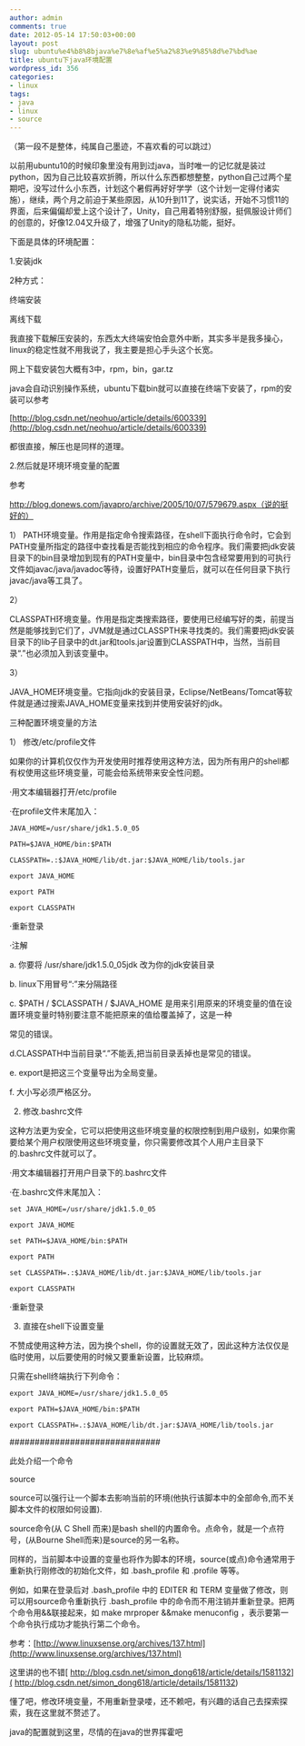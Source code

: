 ```yaml
---
author: admin
comments: true
date: 2012-05-14 17:50:03+00:00
layout: post
slug: ubuntu%e4%b8%8bjava%e7%8e%af%e5%a2%83%e9%85%8d%e7%bd%ae
title: ubuntu下java环境配置
wordpress_id: 356
categories:
- linux
tags:
- java
- linux
- source
---
```


（第一段不是整体，纯属自己墨迹，不喜欢看的可以跳过）

以前用ubuntu10的时候印象里没有用到过java，当时唯一的记忆就是装过python，因为自己比较喜欢折腾，所以什么东西都想整整，python自己过两个星期吧，没写过什么小东西，计划这个暑假再好好学学（这个计划一定得付诸实施），继续，两个月之前迫于某些原因，从10升到11了，说实话，开始不习惯11的界面，后来偏偏却爱上这个设计了，Unity，自己用着特别舒服，挺佩服设计师们的创意的，好像12.04又升级了，增强了Unity的隐私功能，挺好。

下面是具体的环境配置：

1.安装jdk

2种方式：

终端安装

离线下载

我直接下载解压安装的，东西太大终端安怕会意外中断，其实多半是我多操心，linux的稳定性就不用我说了，我主要是担心手头这个长宽。

网上下载安装包大概有3中，rpm，bin，gar.tz

java会自动识别操作系统，ubuntu下载bin就可以直接在终端下安装了，rpm的安装可以参考

[http://blog.csdn.net/neohuo/article/details/600339](http://blog.csdn.net/neohuo/article/details/600339)

都很直接，解压也是同样的道理。

2.然后就是环境环境变量的配置

参考

http://blog.donews.com/javapro/archive/2005/10/07/579679.aspx（说的挺好的）

1） PATH环境变量。作用是指定命令搜索路径，在shell下面执行命令时，它会到PATH变量所指定的路径中查找看是否能找到相应的命令程序。我们需要把jdk安装目录下的bin目录增加到现有的PATH变量中，bin目录中包含经常要用到的可执行文件如javac/java/javadoc等待，设置好PATH变量后，就可以在任何目录下执行javac/java等工具了。

2）

CLASSPATH环境变量。作用是指定类搜索路径，要使用已经编写好的类，前提当然是能够找到它们了，JVM就是通过CLASSPTH来寻找类的。我们需要把jdk安装目录下的lib子目录中的dt.jar和tools.jar设置到CLASSPATH中，当然，当前目录“.”也必须加入到该变量中。

3）

JAVA_HOME环境变量。它指向jdk的安装目录，Eclipse/NetBeans/Tomcat等软件就是通过搜索JAVA_HOME变量来找到并使用安装好的jdk。



三种配置环境变量的方法

1） 修改/etc/profile文件

如果你的计算机仅仅作为开发使用时推荐使用这种方法，因为所有用户的shell都有权使用这些环境变量，可能会给系统带来安全性问题。

·用文本编辑器打开/etc/profile

·在profile文件末尾加入：

    
    
    JAVA_HOME=/usr/share/jdk1.5.0_05
    
    PATH=$JAVA_HOME/bin:$PATH
    
    CLASSPATH=.:$JAVA_HOME/lib/dt.jar:$JAVA_HOME/lib/tools.jar
    
    export JAVA_HOME
    
    export PATH
    
    export CLASSPATH
    


·重新登录

·注解

a. 你要将 /usr/share/jdk1.5.0_05jdk 改为你的jdk安装目录

b. linux下用冒号“:”来分隔路径

c. $PATH / $CLASSPATH / $JAVA_HOME 是用来引用原来的环境变量的值在设置环境变量时特别要注意不能把原来的值给覆盖掉了，这是一种

常见的错误。

d.CLASSPATH中当前目录“.”不能丢,把当前目录丢掉也是常见的错误。

e. export是把这三个变量导出为全局变量。

f. 大小写必须严格区分。

2. 修改.bashrc文件

这种方法更为安全，它可以把使用这些环境变量的权限控制到用户级别，如果你需要给某个用户权限使用这些环境变量，你只需要修改其个人用户主目录下的.bashrc文件就可以了。

·用文本编辑器打开用户目录下的.bashrc文件

·在.bashrc文件末尾加入：

    
    
    set JAVA_HOME=/usr/share/jdk1.5.0_05
    
    export JAVA_HOME
    
    set PATH=$JAVA_HOME/bin:$PATH
    
    export PATH
    
    set CLASSPATH=.:$JAVA_HOME/lib/dt.jar:$JAVA_HOME/lib/tools.jar
    
    export CLASSPATH
    


·重新登录

3. 直接在shell下设置变量

不赞成使用这种方法，因为换个shell，你的设置就无效了，因此这种方法仅仅是临时使用，以后要使用的时候又要重新设置，比较麻烦。

只需在shell终端执行下列命令：

    
    
    export JAVA_HOME=/usr/share/jdk1.5.0_05
    
    export PATH=$JAVA_HOME/bin:$PATH
    
    export CLASSPATH=.:$JAVA_HOME/lib/dt.jar:$JAVA_HOME/lib/tools.jar
    


##############################

此处介绍一个命令

source

source可以强行让一个脚本去影响当前的环境(他执行该脚本中的全部命令,而不关脚本文件的权限如何设置).

source命令(从 C Shell 而来)是bash shell的内置命令。点命令，就是一个点符号，(从Bourne Shell而来)是source的另一名称。

同样的，当前脚本中设置的变量也将作为脚本的环境，source(或点)命令通常用于重新执行刚修改的初始化文件，如 .bash_profile 和 .profile 等等。

例如，如果在登录后对 .bash_profile 中的 EDITER 和 TERM 变量做了修改，则可以用source命令重新执行 .bash_profile 中的命令而不用注销并重新登录。把两个命令用&&联接起来，如 make mrproper &&make menuconfig ，表示要第一个命令执行成功才能执行第二个命令。



参考：[http://www.linuxsense.org/archives/137.html](http://www.linuxsense.org/archives/137.html)

这里讲的也不错[ http://blog.csdn.net/simon_dong618/article/details/1581132]( http://blog.csdn.net/simon_dong618/article/details/1581132)

懂了吧，修改环境变量，不用重新登录喽，还不赖吧，有兴趣的话自己去探索探索，我在这里就不赘述了。

java的配置就到这里，尽情的在java的世界挥霍吧
